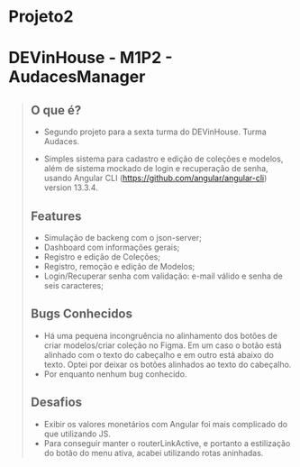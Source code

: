 # Projeto2

# **DEVinHouse - M1P2 - AudacesManager**

>## O que é?
> - Segundo projeto para a sexta turma do DEVinHouse. Turma Audaces.
>
> - Simples sistema para cadastro e edição de coleções e modelos, além de sistema mockado de login e recuperação de senha, usando Angular CLI (https://github.com/angular/angular-cli) version 13.3.4.
>
>## Features
> - Simulação de backeng com o json-server;
> - Dashboard com informações gerais;
> - Registro e edição de Coleções;
> - Registro, remoção e edição de Modelos;
> - Login/Recuperar senha com validação: e-mail válido e senha de seis caracteres;
>
>## Bugs Conhecidos
> - Há uma pequena incongruência no alinhamento dos botões de criar modelos/criar coleção no Figma. Em um caso o botão está alinhado com o texto do cabeçalho e em outro está abaixo do texto. Optei por deixar os botões alinhados ao texto do cabeçalho.
> - Por enquanto nenhum bug conhecido.
>
> ## Desafios
> - Exibir os valores monetários com Angular foi mais complicado do que utilizando JS.
> - Para conseguir manter o routerLinkActive, e portanto a estilização do botão do menu ativa, acabei utilizando rotas aninhadas.
